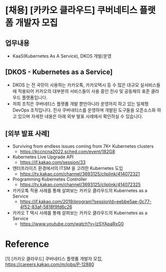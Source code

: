 # [채용] [카카오 클라우드] 쿠버네티스 플랫폼 개발자 모집

## 업무내용

- KaaS(Kubernetes As A Service), DKOS 개발/운영

## [DKOS - Kubernetes as a Service]

- DKOS 는 전 국민이 사용하는 카카오톡, 카카오택시 등 수 많은 대규모 실서비스들에 적용되어 카카오의 대부분의 서비스들이 사용 중인 전사 및 공동체의 표준 클라우드 플랫폼입니다.
- 저희 조직은 쿠버네티스 플랫폼 개발 뿐만아니라 운영까지 하고 있는 일체형 DevOps 조직입니다. 전사 쿠버네티스를 운영하며 개발된 도구들을 오픈소스화 하고 있으며 자세한 내용은 아래 외부 발표 사례에서 확인하실 수 있습니다.

## [외부 발표 사례]

- Surviving from endless issues coming from 7K+ Kubernetes clusters
  - https://kccncna2022.sched.com/event/182G8
- Kubernetes Live Upgrade API
  - https://if.kakao.com/session/33
- 엔터프라이즈 환경에서의 ITSM 을 고려한 Kubernetes 도입
  - https://tv.kakao.com/channel/3693125/cliplink/414072321
- Programming Kubernetes Controller
  - https://tv.kakao.com/channel/3693125/cliplink/414072325
- 카카오톡 적용 사례를 통해 살펴보는 카카오 클라우드의 Kubernetes as a Service
  - https://if.kakao.com/2019/program?sessionId=eebbe5ae-0c77-4f52-83af-5818f9fd6c26
- 카카오 T 택시 사례를 통해 살펴보는 카카오 클라우드의 Kubernetes as a Service
  - https://www.youtube.com/watch?v=IzSYApaRxG0

# Reference

[1] [카카오 클라우드] 쿠버네티스 플랫폼 개발자 모집, https://careers.kakao.com/m/jobs/P-12880
